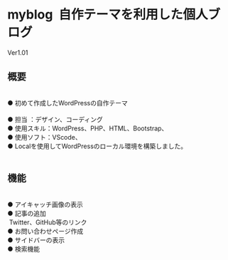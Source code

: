 # myblog&nbsp;&nbsp;自作テーマを利用した個人ブログ
Ver1.01
<br>
## 概要 ##
<br>
●&nbsp;初めて作成したWordPressの自作テーマ<br><br>
●&nbsp;担当 ：デザイン、コーディング<br>
●&nbsp;使用スキル：WordPress、PHP、HTML、Bootstrap、<br>
●&nbsp;使用ソフト：VScode、<br>
●&nbsp;Localを使用してWordPressのローカル環境を構築しました。<br>
<br>

## 機能 ##
<br>
●&nbsp;アイキャッチ画像の表示<br>
●&nbsp;記事の追加<br>
&nbsp;Twitter、GitHub等のリンク<br>
●&nbsp;お問い合わせページ作成<br>
●&nbsp;サイドバーの表示<br>
●&nbsp;検索機能<br>
